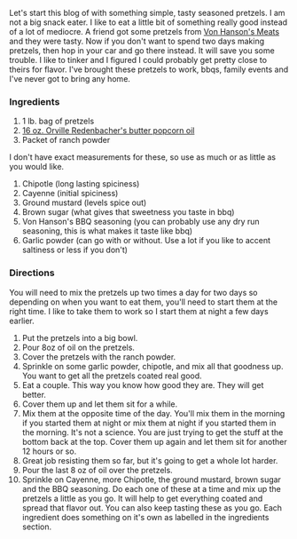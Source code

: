 Let's start this blog of with something simple, tasty seasoned pretzels. I am not a big snack eater. I like to eat a little bit of something really good instead of a lot of mediocre. A friend got some pretzels from [Von Hanson's Meats](https://vonhansons.com/) and they were tasty. Now if you don't want to spend two days making pretzels, then hop in your car and go there instead. It will save you some trouble. I like to tinker and I figured I could probably get pretty close to theirs for flavor. I've brought these pretzels to work, bbqs, family events and I've never got to bring any home. 

### Ingredients

1. 1 lb. bag of pretzels
1. [16 oz. Orville Redenbacher's butter popcorn oil](https://www.target.com/p/orville-redenbacher-vegetable-oil-16oz/-/A-52302100)
1. Packet of ranch powder

I don't have exact measurements for these, so use as much or as little as you would like.

1. Chipotle (long lasting spiciness)
1. Cayenne (initial spiciness)
1. Ground mustard (levels spice out)
1. Brown sugar (what gives that sweetness you taste in bbq)
1. Von Hanson's BBQ seasoning (you can probably use any dry run seasoning, this is what makes it taste like bbq)
1. Garlic powder (can go with or without. Use a lot if you like to accent saltiness or less if you don't)

### Directions

You will need to mix the pretzels up two times a day for two days so depending on when you want to eat them, you'll need to start them at the right time. I like to take them to work so I start them at night a few days earlier.

1. Put the pretzels into a big bowl.
1. Pour 8oz of oil on the pretzels.
1. Cover the pretzels with the ranch powder.
1. Sprinkle on some garlic powder, chipotle, and mix all that goodness up. You want to get all the pretzels coated real good.
1. Eat a couple. This way you know how good they are. They will get better.
1. Cover them up and let them sit for a while. 
1. Mix them at the opposite time of the day. You'll mix them in the morning if you started them at night or mix them at night if you started them in the morning. It's not a science. You are just trying to get the stuff at the bottom back at the top. Cover them up again and let them sit for another 12 hours or so.
1. Great job resisting them so far, but it's going to get a whole lot harder.
1. Pour the last 8 oz of oil over the pretzels. 
1. Sprinkle on Cayenne, more Chipotle, the ground mustard, brown sugar and the BBQ seasoning. Do each one of these at a time and mix up the pretzels a little as you go. It will help to get everything coated and spread that flavor out. You can also keep tasting these as you go. Each ingredient does something on it's own as labelled in the ingredients section.
